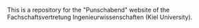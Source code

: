 This is a repository for the "Punschabend" website of the Fachschaftsvertretung Ingenieurwissenschaften (Kiel University).
